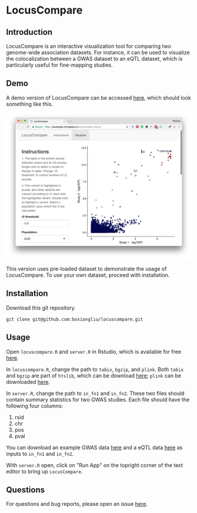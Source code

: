 # LocusCompare

## Introduction
LocusCompare is an interactive visualization tool for comparing two genome-wide association datasets. For instance, it can be used to visualize the colocalization between a GWAS dataset to an eQTL dataset, which is particularly useful for fine-mapping studies. 

## Demo 

A demo version of LocusCompare can be accessed [here](https://boxiangliu.shinyapps.io/locuscompare-demo/), which should look something like this. 

![](figure/demo.png)

This version uses pre-loaded dataset to demonstrate the usage of LocusCompare. To use your own dataset, proceed with installation. 


## Installation

Download this git repository.

```
git clone git@github.com:boxiangliu/locuscompare.git
```

## Usage
Open `locuscompare.R` and `server.R` in Rstudio, which is available for free [here](https://www.rstudio.com/products/rstudio/download/#download).

In `locuscompare.R`, change the path to `tabix`, `bgzip`, and `plink`. Both `tabix` and `bgzip` are part of `htslib`, which can be download [here](http://www.htslib.org/download/); `plink` can be downloaded [here](https://www.cog-genomics.org/plink2).

In `server.R`, change the path to `in_fn1` and `in_fn2`. These two files should contain summary statistics for two GWAS studies. Each file should have the following four columns:

1. rsid
2. chr
3. pos
4. pval 

You can download an example GWAS data [here](https://drive.google.com/uc?export=download&id=19mX451Pt5UCR-ShYM_oWflPsjvaUfqGS) and a eQTL data [here](https://drive.google.com/uc?export=download&id=16xI9WO2EjU4j8e3ARAZYpODCUD6ud9SN) as inputs to `in_fn1` and `in_fn2`.

With `server.R` open, click on "Run App" on the topright corner of the text editor to bring up `LocusCompare`.  

## Questions

For questions and bug reports, please open an issue [here](https://github.com/boxiangliu/locuscompare/issues). 

